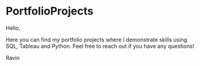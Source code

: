 # PortfolioProjects

Hello,

Here you can find my portfolio projects where I demonstrate skills using SQL, Tableau and Python. Feel free to reach out if you have any questions!

Ravin 
